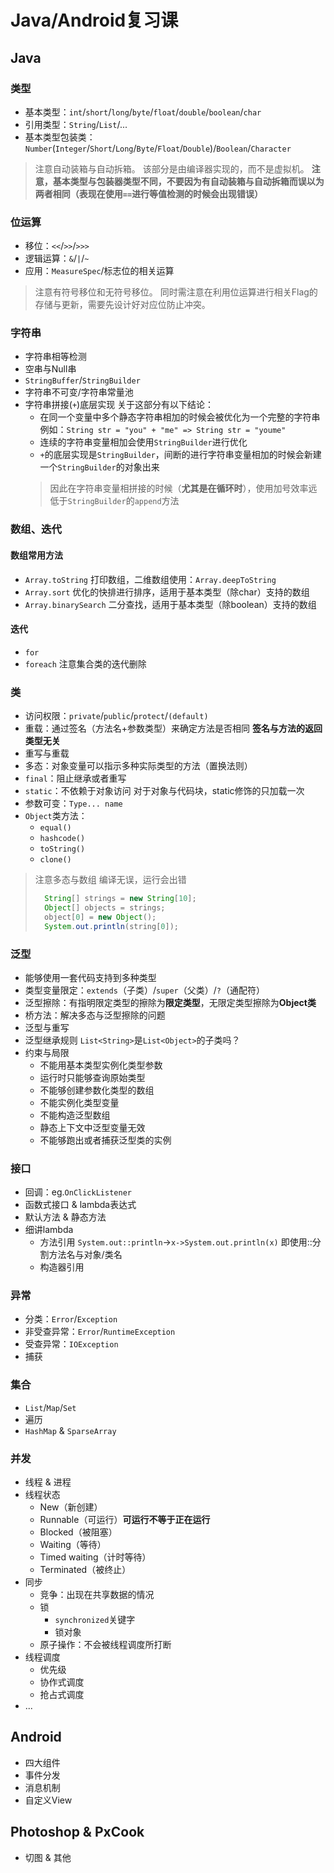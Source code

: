 # Java/Android复习课

## Java

### 类型
- 基本类型：`int`/`short`/`long`/`byte`/`float`/`double`/`boolean`/`char`
- 引用类型：`String`/`List`/...
- 基本类型包装类：`Number`(`Integer`/`Short`/`Long`/`Byte`/`Float`/`Double`)/`Boolean`/`Character`
> 注意自动装箱与自动拆箱。 
该部分是由编译器实现的，而不是虚拟机。
**注意，基本类型与包装器类型不同，不要因为有自动装箱与自动拆箱而误以为两者相同（表现在使用`==`进行等值检测的时候会出现错误）**

### 位运算
- 移位：`<<`/`>>`/`>>>`
- 逻辑运算：`&`/`|`/`~`
- 应用：`MeasureSpec`/标志位的相关运算
> 注意有符号移位和无符号移位。
同时需注意在利用位运算进行相关Flag的存储与更新，需要先设计好对应位防止冲突。

### 字符串
- 字符串相等检测
- 空串与Null串
- `StringBuffer`/`StringBuilder`
- 字符串不可变/字符串常量池
- 字符串拼接(`+`)底层实现
    关于这部分有以下结论：
    - 在同一个变量中多个静态字符串相加的时候会被优化为一个完整的字符串
    例如：`String str = "you" + "me" => String str = "youme"`
    - 连续的字符串变量相加会使用`StringBuilder`进行优化
    - `+`的底层实现是`StringBuilder`，间断的进行字符串变量相加的时候会新建一个`StringBuilder`的对象出来
    > 因此在字符串变量相拼接的时候（**尤其是在循环时**），使用加号效率远低于`StringBuilder`的`append`方法
    

### 数组、迭代

#### 数组常用方法
- `Array.toString`
    打印数组，二维数组使用：`Array.deepToString`
- `Array.sort`
    优化的快排进行排序，适用于基本类型（除char）支持的数组
- `Array.binarySearch`
    二分查找，适用于基本类型（除boolean）支持的数组

#### 迭代
- `for`
- `foreach`
    注意集合类的迭代删除

### 类
- 访问权限：`private`/`public`/`protect`/`(default)`
- 重载：通过签名（方法名+参数类型）来确定方法是否相同
    **签名与方法的返回类型无关**
- 重写与重载
- 多态：对象变量可以指示多种实际类型的方法（置换法则）
- `final`：阻止继承或者重写
- `static`：不依赖于对象访问
    对于对象与代码块，static修饰的只加载一次
- 参数可变：`Type... name`
- `Object`类方法：
    - `equal()`
    - `hashcode()`
    - `toString()`
    - `clone()`

> 注意多态与数组
编译无误，运行会出错
> ```Java
>   String[] strings = new String[10];
>   Object[] objects = strings;
>   object[0] = new Object();
>   System.out.println(string[0]);
> ```


### 泛型
- 能够使用一套代码支持到多种类型
- 类型变量限定：`extends`（子类）/`super`（父类）/`?`（通配符）
- 泛型擦除：有指明限定类型的擦除为**限定类型**，无限定类型擦除为**Object类**
- 桥方法：解决多态与泛型擦除的问题
- 泛型与重写
- 泛型继承规则
    `List<String>`是`List<Object>`的子类吗？
- 约束与局限
    - 不能用基本类型实例化类型参数
    - 运行时只能够查询原始类型
    - 不能够创建参数化类型的数组
    - 不能实例化类型变量
    - 不能构造泛型数组
    - 静态上下文中泛型变量无效
    - 不能够跑出或者捕获泛型类的实例

### 接口
- 回调：eg.`OnClickListener`
- 函数式接口 & lambda表达式
- 默认方法 & 静态方法
- 细讲lambda
    - 方法引用
        `System.out::println`->`x->System.out.println(x)`
        即使用::分割方法名与对象/类名
    - 构造器引用


### 异常
- 分类：`Error`/`Exception`
- 非受查异常：`Error`/`RuntimeException`
- 受查异常：`IOException`
- 捕获

### 集合
- `List`/`Map`/`Set`
- 遍历
- `HashMap` & `SparseArray`

### 并发
- 线程 & 进程
- 线程状态
    - New（新创建）
    - Runnable（可运行）**可运行不等于正在运行**
    - Blocked（被阻塞）
    - Waiting（等待）
    - Timed waiting（计时等待）
    - Terminated（被终止）
- 同步
    - 竞争：出现在共享数据的情况
    - 锁
        - `synchronized`关键字
        - 锁对象
    - 原子操作：不会被线程调度所打断
- 线程调度
    - 优先级
    - 协作式调度
    - 抢占式调度
- ...

## Android

- 四大组件
- 事件分发
- 消息机制
- 自定义View

## Photoshop & PxCook
- 切图 & 其他